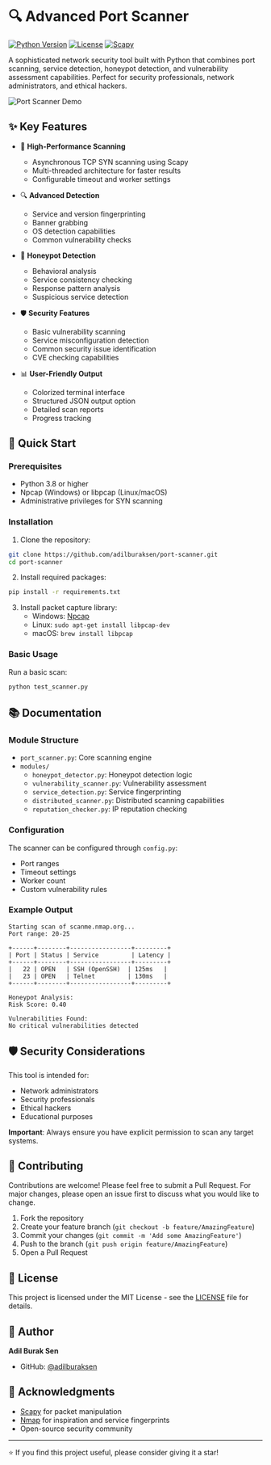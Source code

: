 # 🔍 Advanced Port Scanner

[![Python Version](https://img.shields.io/badge/python-3.8%2B-blue)](https://www.python.org/downloads/)
[![License](https://img.shields.io/badge/license-MIT-green)](LICENSE)
[![Scapy](https://img.shields.io/badge/scapy-latest-orange)](https://scapy.net/)

A sophisticated network security tool built with Python that combines port scanning, service detection, honeypot detection, and vulnerability assessment capabilities. Perfect for security professionals, network administrators, and ethical hackers.

![Port Scanner Demo](https://raw.githubusercontent.com/adilburaksen/port-scanner/master/docs/demo.gif)

## ✨ Key Features

- 🚀 **High-Performance Scanning**
  - Asynchronous TCP SYN scanning using Scapy
  - Multi-threaded architecture for faster results
  - Configurable timeout and worker settings

- 🔍 **Advanced Detection**
  - Service and version fingerprinting
  - Banner grabbing
  - OS detection capabilities
  - Common vulnerability checks

- 🍯 **Honeypot Detection**
  - Behavioral analysis
  - Service consistency checking
  - Response pattern analysis
  - Suspicious service detection

- 🛡️ **Security Features**
  - Basic vulnerability scanning
  - Service misconfiguration detection
  - Common security issue identification
  - CVE checking capabilities

- 📊 **User-Friendly Output**
  - Colorized terminal interface
  - Structured JSON output option
  - Detailed scan reports
  - Progress tracking

## 🚀 Quick Start

### Prerequisites

- Python 3.8 or higher
- Npcap (Windows) or libpcap (Linux/macOS)
- Administrative privileges for SYN scanning

### Installation

1. Clone the repository:
```bash
git clone https://github.com/adilburaksen/port-scanner.git
cd port-scanner
```

2. Install required packages:
```bash
pip install -r requirements.txt
```

3. Install packet capture library:
   - Windows: [Npcap](https://npcap.com/)
   - Linux: `sudo apt-get install libpcap-dev`
   - macOS: `brew install libpcap`

### Basic Usage

Run a basic scan:
```bash
python test_scanner.py
```

## 📚 Documentation

### Module Structure

- `port_scanner.py`: Core scanning engine
- `modules/`
  - `honeypot_detector.py`: Honeypot detection logic
  - `vulnerability_scanner.py`: Vulnerability assessment
  - `service_detection.py`: Service fingerprinting
  - `distributed_scanner.py`: Distributed scanning capabilities
  - `reputation_checker.py`: IP reputation checking

### Configuration

The scanner can be configured through `config.py`:
- Port ranges
- Timeout settings
- Worker count
- Custom vulnerability rules

### Example Output

```
Starting scan of scanme.nmap.org...
Port range: 20-25

+------+--------+-----------------+---------+
| Port | Status | Service         | Latency |
+------+--------+-----------------+---------+
|   22 | OPEN   | SSH (OpenSSH)  | 125ms   |
|   23 | OPEN   | Telnet         | 130ms   |
+------+--------+-----------------+---------+

Honeypot Analysis:
Risk Score: 0.40

Vulnerabilities Found:
No critical vulnerabilities detected
```

## 🛡️ Security Considerations

This tool is intended for:
- Network administrators
- Security professionals
- Ethical hackers
- Educational purposes

**Important**: Always ensure you have explicit permission to scan any target systems.

## 🤝 Contributing

Contributions are welcome! Please feel free to submit a Pull Request. For major changes, please open an issue first to discuss what you would like to change.

1. Fork the repository
2. Create your feature branch (`git checkout -b feature/AmazingFeature`)
3. Commit your changes (`git commit -m 'Add some AmazingFeature'`)
4. Push to the branch (`git push origin feature/AmazingFeature`)
5. Open a Pull Request

## 📝 License

This project is licensed under the MIT License - see the [LICENSE](LICENSE) file for details.

## 👤 Author

**Adil Burak Sen**

- GitHub: [@adilburaksen](https://github.com/adilburaksen)

## 🙏 Acknowledgments

- [Scapy](https://scapy.net/) for packet manipulation
- [Nmap](https://nmap.org/) for inspiration and service fingerprints
- Open-source security community

---

⭐️ If you find this project useful, please consider giving it a star!
